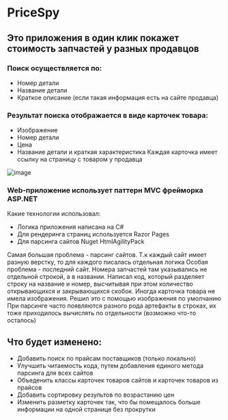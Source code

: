 # PriceSpy
## Это приложения в один клик покажет стоимость запчастей у разных продавцов
### Поиск осуществляется по:
- Номер детали
- Название детали
- Краткое описание (если такая информация есть на сайте продавца)

### Результат поиска отображается в виде карточек товара:
- Изображение
- Номер детали
- Цена
- Название детали и краткая характеристика
Каждая карточка имеет ссылку на страницу с товаром у продавца

![image](https://user-images.githubusercontent.com/103592628/199592823-ccf35f06-3514-4ed2-9dc0-bdf255ad00b3.png)

### Web-приложение использует паттерн MVC фрейморка ASP.NET
Какие технологии использовал:
- Логика приложения написана на C#
- Для рендеринга страниц используется Razor Pages
- Для парсинга сайтов Nuget HtmlAgilityPack

Самая большая проблема - парсинг сайтов. Т.к каждый сайт имеет разную верстку, то для каждого писалась отдельная логика
Особая проблема - последний сайт. Номера запчастей там указывались не отдельной строкой, а в названии. 
Написал код, который разделяет строку на название и номер, высчитывая при этом количество открывающихся и закрывающихся скобок.
Иногда карточка товара не имела изображения. Решил это с помощью изображения по умолчанию
При парсинге часто появляются разного рода артефакты в строках, их тоже приходилось вычислять по отдельности (возможно что-то осталось)

## Что будет изменено:
- Добавить поиск по прайсам поставщиков (только локально)
- Улучшить читаемость кода, путем добавления единого метода парсинга для всех сайтов
- Объеденить классы карточек товаров сайтов и карточек товаров из прайсов
- Добавить сортировку результов по возрастанию цен
- Изменить разметку карточек так, что бы помещалось больше информации на одной странице без прокрутки
